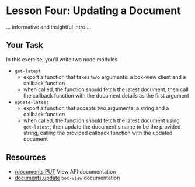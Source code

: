 # Lesson Four: Updating a Document

... informative and insightful intro ...

## Your Task

In this exercise, you'll write two node modules

* `get-latest`
  - export a function that takes two arguments: a box-view client and a callback function
  - when called, the function should fetch the latest document, then call the callback function with the document details as the first argument
* `update-latest`
  - export a function that accepts two arguments: a string and a callback function
  - when called, the function should fetch the latest document using `get-latest`, then update the document's name to be the provided string, calling the provided callback function with the updated document

## Resources

* [/documents PUT](http://developers.box.com/view/#put-documents-id) View API documentation
* [documents.update](https://www.npmjs.org/package/box-view#update) `box-view` documentation
